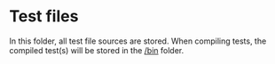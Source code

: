 # Test files
In this folder, all test file sources are stored. When compiling tests, the compiled
test(s) will be stored in the [/bin](../bin) folder.
